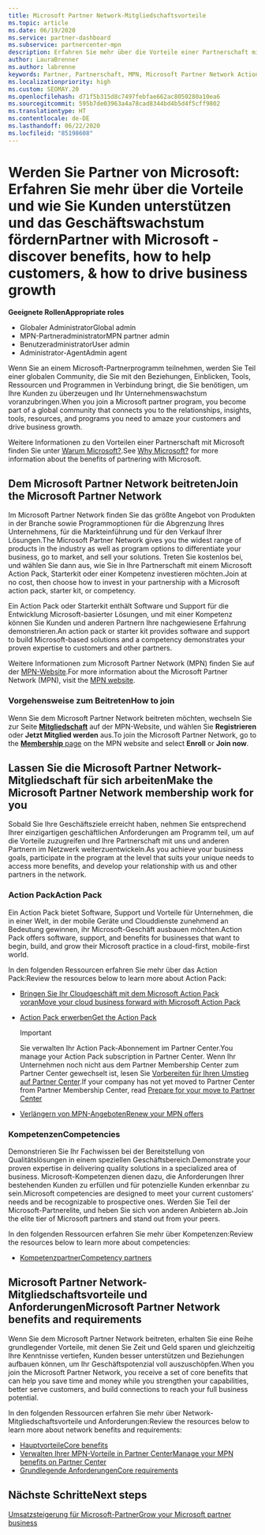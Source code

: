 ```yaml
---
title: Microsoft Partner Network-Mitgliedschaftsvorteile
ms.topic: article
ms.date: 06/19/2020
ms.service: partner-dashboard
ms.subservice: partnercenter-mpn
description: Erfahren Sie mehr über die Vorteile einer Partnerschaft mit Microsoft einschließlich Microsoft Action Pack, Kompetenzen und Programmoptionen, mit denen Sie Ihre Lösungen auf den Markt bringen und vertreiben können.
author: LauraBrenner
ms.author: labrenne
keywords: Partner, Partnerschaft, MPN, Microsoft Partner Network Action Pack, MAPS, Aktion Pack-Abonnement, Vorteile, MPN-Vorteile, Mitgliedschaft, Silver, Gold, Kompetenzen
ms.localizationpriority: high
ms.custom: SEOMAY.20
ms.openlocfilehash: d71f5b315d8c7497febfae662ac8050280a10ea6
ms.sourcegitcommit: 595b7de03963a4a78cad8344bd4b5d4f5cff9802
ms.translationtype: HT
ms.contentlocale: de-DE
ms.lasthandoff: 06/22/2020
ms.locfileid: "85198608"
---
```

# <a name="partner-with-microsoft---discover-benefits-how-to-help-customers--how-to-drive-business-growth"></a><span data-ttu-id="d5e3c-104">Werden Sie Partner von Microsoft: Erfahren Sie mehr über die Vorteile und wie Sie Kunden unterstützen und das Geschäftswachstum fördern</span><span class="sxs-lookup"><span data-stu-id="d5e3c-104">Partner with Microsoft - discover benefits, how to help customers, & how to drive business growth</span></span>

<span data-ttu-id="d5e3c-105">**Geeignete Rollen**</span><span class="sxs-lookup"><span data-stu-id="d5e3c-105">**Appropriate roles**</span></span>

- <span data-ttu-id="d5e3c-106">Globaler Administrator</span><span class="sxs-lookup"><span data-stu-id="d5e3c-106">Global admin</span></span>
- <span data-ttu-id="d5e3c-107">MPN-Partneradministrator</span><span class="sxs-lookup"><span data-stu-id="d5e3c-107">MPN partner admin</span></span>
- <span data-ttu-id="d5e3c-108">Benutzeradministrator</span><span class="sxs-lookup"><span data-stu-id="d5e3c-108">User admin</span></span>
- <span data-ttu-id="d5e3c-109">Administrator-Agent</span><span class="sxs-lookup"><span data-stu-id="d5e3c-109">Admin agent</span></span>

<span data-ttu-id="d5e3c-110">Wenn Sie an einem Microsoft-Partnerprogramm teilnehmen, werden Sie Teil einer globalen Community, die Sie mit den Beziehungen, Einblicken, Tools, Ressourcen und Programmen in Verbindung bringt, die Sie benötigen, um Ihre Kunden zu überzeugen und Ihr Unternehmenswachstum voranzubringen.</span><span class="sxs-lookup"><span data-stu-id="d5e3c-110">When you join a Microsoft partner program, you become part of a global community that connects you to the relationships, insights, tools, resources, and programs you need to amaze your customers and drive business growth.</span></span>

<span data-ttu-id="d5e3c-111">Weitere Informationen zu den Vorteilen einer Partnerschaft mit Microsoft finden Sie unter [Warum Microsoft?](https://partner.microsoft.com/business-opportunities/why-microsoft).</span><span class="sxs-lookup"><span data-stu-id="d5e3c-111">See [Why Microsoft?](https://partner.microsoft.com/business-opportunities/why-microsoft) for more information about the benefits of partnering with Microsoft.</span></span>

## <a name="join-the-microsoft-partner-network"></a><span data-ttu-id="d5e3c-112">Dem Microsoft Partner Network beitreten</span><span class="sxs-lookup"><span data-stu-id="d5e3c-112">Join the Microsoft Partner Network</span></span>

<span data-ttu-id="d5e3c-113">Im Microsoft Partner Network finden Sie das größte Angebot von Produkten in der Branche sowie Programmoptionen für die Abgrenzung Ihres Unternehmens, für die Markteinführung und für den Verkauf Ihrer Lösungen.</span><span class="sxs-lookup"><span data-stu-id="d5e3c-113">The Microsoft Partner Network gives you the widest range of products in the industry as well as program options to differentiate your business, go to market, and sell your solutions.</span></span> <span data-ttu-id="d5e3c-114">Treten Sie kostenlos bei, und wählen Sie dann aus, wie Sie in Ihre Partnerschaft mit einem Microsoft Action Pack, Starterkit oder einer Kompetenz investieren möchten.</span><span class="sxs-lookup"><span data-stu-id="d5e3c-114">Join at no cost, then choose how to invest in your partnership with a Microsoft action pack, starter kit, or competency.</span></span>

<span data-ttu-id="d5e3c-115">Ein Action Pack oder Starterkit enthält Software und Support für die Entwicklung Microsoft-basierter Lösungen, und mit einer Kompetenz können Sie Kunden und anderen Partnern Ihre nachgewiesene Erfahrung demonstrieren.</span><span class="sxs-lookup"><span data-stu-id="d5e3c-115">An action pack or starter kit provides software and support to build Microsoft-based solutions and a competency demonstrates your proven expertise to customers and other partners.</span></span>

<span data-ttu-id="d5e3c-116">Weitere Informationen zum Microsoft Partner Network (MPN) finden Sie auf der [MPN-Website](https://partner.microsoft.com/commercial).</span><span class="sxs-lookup"><span data-stu-id="d5e3c-116">For more information about the Microsoft Partner Network (MPN), visit the [MPN website](https://partner.microsoft.com/commercial).</span></span>

### <a name="how-to-join"></a><span data-ttu-id="d5e3c-117">Vorgehensweise zum Beitreten</span><span class="sxs-lookup"><span data-stu-id="d5e3c-117">How to join</span></span>

<span data-ttu-id="d5e3c-118">Wenn Sie dem Microsoft Partner Network beitreten möchten, wechseln Sie zur Seite [**Mitgliedschaft**](https://partner.microsoft.com/membership) auf der MPN-Website, und wählen Sie **Registrieren** oder **Jetzt Mitglied werden** aus.</span><span class="sxs-lookup"><span data-stu-id="d5e3c-118">To join the Microsoft Partner Network, go to the [**Membership** page](https://partner.microsoft.com/membership) on the MPN website and select **Enroll** or **Join now**.</span></span>

## <a name="make-the-microsoft-partner-network-membership-work-for-you"></a><span data-ttu-id="d5e3c-119">Lassen Sie die Microsoft Partner Network-Mitgliedschaft für sich arbeiten</span><span class="sxs-lookup"><span data-stu-id="d5e3c-119">Make the Microsoft Partner Network membership work for you</span></span>

<span data-ttu-id="d5e3c-120">Sobald Sie Ihre Geschäftsziele erreicht haben, nehmen Sie entsprechend Ihrer einzigartigen geschäftlichen Anforderungen am Programm teil, um auf die Vorteile zuzugreifen und Ihre Partnerschaft mit uns und anderen Partnern im Netzwerk weiterzuentwickeln.</span><span class="sxs-lookup"><span data-stu-id="d5e3c-120">As you achieve your business goals, participate in the program at the level that suits your unique needs to access more benefits, and develop your relationship with us and other partners in the network.</span></span>

### <a name="action-pack"></a><span data-ttu-id="d5e3c-121">Action Pack</span><span class="sxs-lookup"><span data-stu-id="d5e3c-121">Action Pack</span></span>

<span data-ttu-id="d5e3c-122">Ein Action Pack bietet Software, Support und Vorteile für Unternehmen, die in einer Welt, in der mobile Geräte und Clouddienste zunehmend an Bedeutung gewinnen, ihr Microsoft-Geschäft ausbauen möchten.</span><span class="sxs-lookup"><span data-stu-id="d5e3c-122">Action Pack offers software, support, and benefits for businesses that want to begin, build, and grow their Microsoft practice in a cloud-first, mobile-first world.</span></span>

<span data-ttu-id="d5e3c-123">In den folgenden Ressourcen erfahren Sie mehr über das Action Pack:</span><span class="sxs-lookup"><span data-stu-id="d5e3c-123">Review the resources below to learn more about Action Pack:</span></span>

- [<span data-ttu-id="d5e3c-124">Bringen Sie Ihr Cloudgeschäft mit dem Microsoft Action Pack voran</span><span class="sxs-lookup"><span data-stu-id="d5e3c-124">Move your cloud business forward with Microsoft Action Pack</span></span>](https://partner.microsoft.com/membership/action-pack)

- [<span data-ttu-id="d5e3c-125">Action Pack erwerben</span><span class="sxs-lookup"><span data-stu-id="d5e3c-125">Get the Action Pack</span></span>](mpn-get-action-pack.md)
  
    >[!IMPORTANT]
    ><span data-ttu-id="d5e3c-126">Sie verwalten Ihr Action Pack-Abonnement im Partner Center.</span><span class="sxs-lookup"><span data-stu-id="d5e3c-126">You manage your Action Pack subscription in Partner Center.</span></span> <span data-ttu-id="d5e3c-127">Wenn Ihr Unternehmen noch nicht aus dem Partner Membership Center zum Partner Center gewechselt ist, lesen Sie [Vorbereiten für Ihren Umstieg auf Partner Center](prepare-pmc-pc-migration.md).</span><span class="sxs-lookup"><span data-stu-id="d5e3c-127">If your company has not yet moved to Partner Center from Partner Membership Center, read [Prepare for your move to Partner Center](prepare-pmc-pc-migration.md)</span></span>  

- [<span data-ttu-id="d5e3c-128">Verlängern von MPN-Angeboten</span><span class="sxs-lookup"><span data-stu-id="d5e3c-128">Renew your MPN offers</span></span>](renew-mpn-offers.md)

### <a name="competencies"></a><span data-ttu-id="d5e3c-129">Kompetenzen</span><span class="sxs-lookup"><span data-stu-id="d5e3c-129">Competencies</span></span>

<span data-ttu-id="d5e3c-130">Demonstrieren Sie Ihr Fachwissen bei der Bereitstellung von Qualitätslösungen in einem speziellen Geschäftsbereich.</span><span class="sxs-lookup"><span data-stu-id="d5e3c-130">Demonstrate your proven expertise in delivering quality solutions in a specialized area of business.</span></span> <span data-ttu-id="d5e3c-131">Microsoft-Kompetenzen dienen dazu, die Anforderungen Ihrer bestehenden Kunden zu erfüllen und für potenzielle Kunden erkennbar zu sein.</span><span class="sxs-lookup"><span data-stu-id="d5e3c-131">Microsoft competencies are designed to meet your current customers' needs and be recognizable to prospective ones.</span></span> <span data-ttu-id="d5e3c-132">Werden Sie Teil der Microsoft-Partnerelite, und heben Sie sich von anderen Anbietern ab.</span><span class="sxs-lookup"><span data-stu-id="d5e3c-132">Join the elite tier of Microsoft partners and stand out from your peers.</span></span>

<span data-ttu-id="d5e3c-133">In den folgenden Ressourcen erfahren Sie mehr über Kompetenzen:</span><span class="sxs-lookup"><span data-stu-id="d5e3c-133">Review the resources below to learn more about competencies:</span></span>

- [<span data-ttu-id="d5e3c-134">Kompetenzpartner</span><span class="sxs-lookup"><span data-stu-id="d5e3c-134">Competency partners</span></span>](https://partner.microsoft.com/membership/competencies)

## <a name="microsoft-partner-network-benefits-and-requirements"></a><span data-ttu-id="d5e3c-135">Microsoft Partner Network-Mitgliedschaftsvorteile und Anforderungen</span><span class="sxs-lookup"><span data-stu-id="d5e3c-135">Microsoft Partner Network benefits and requirements</span></span>

<span data-ttu-id="d5e3c-136">Wenn Sie dem Microsoft Partner Network beitreten, erhalten Sie eine Reihe grundlegender Vorteile, mit denen Sie Zeit und Geld sparen und gleichzeitig Ihre Kenntnisse vertiefen, Kunden besser unterstützen und Beziehungen aufbauen können, um Ihr Geschäftspotenzial voll auszuschöpfen.</span><span class="sxs-lookup"><span data-stu-id="d5e3c-136">When you join the Microsoft Partner Network, you receive a set of core benefits that can help you save time and money while you strengthen your capabilities, better serve customers, and build connections to reach your full business potential.</span></span>

<span data-ttu-id="d5e3c-137">In den folgenden Ressourcen erfahren Sie mehr über Network-Mitgliedschaftsvorteile und Anforderungen:</span><span class="sxs-lookup"><span data-stu-id="d5e3c-137">Review the resources below to learn more about network benefits and requirements:</span></span>

- [<span data-ttu-id="d5e3c-138">Hauptvorteile</span><span class="sxs-lookup"><span data-stu-id="d5e3c-138">Core benefits</span></span>](https://partner.microsoft.com/membership/core-benefits#simple-tab-content-1)
- [<span data-ttu-id="d5e3c-139">Verwalten Ihrer MPN-Vorteile in Partner Center</span><span class="sxs-lookup"><span data-stu-id="d5e3c-139">Manage your MPN benefits on Partner Center</span></span>](manage-your-partner-network-benefits.md)
- [<span data-ttu-id="d5e3c-140">Grundlegende Anforderungen</span><span class="sxs-lookup"><span data-stu-id="d5e3c-140">Core requirements</span></span>](https://partner.microsoft.com/membership/core-benefits#simple-tab-content-2)

## <a name="next-steps"></a><span data-ttu-id="d5e3c-141">Nächste Schritte</span><span class="sxs-lookup"><span data-stu-id="d5e3c-141">Next steps</span></span>

[<span data-ttu-id="d5e3c-142">Umsatzsteigerung für Microsoft-Partner</span><span class="sxs-lookup"><span data-stu-id="d5e3c-142">Grow your Microsoft partner business</span></span>](grow-your-business.md)
